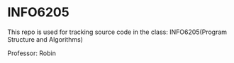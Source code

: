 # INFO6205
This repo is used for tracking source code in the class: INFO6205(Program Structure and Algorithms)

Professor: Robin
